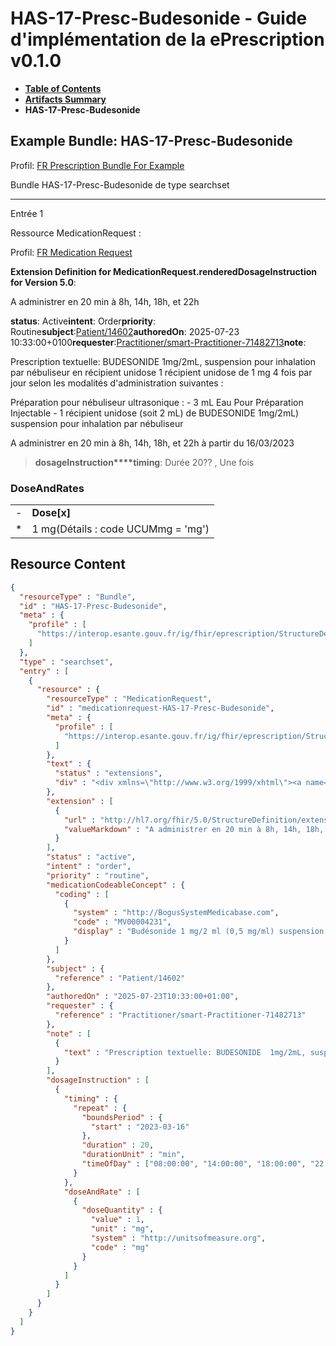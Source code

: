 # HAS-17-Presc-Budesonide - Guide d'implémentation de la ePrescription v0.1.0

* [**Table of Contents**](toc.md)
* [**Artifacts Summary**](artifacts.md)
* **HAS-17-Presc-Budesonide**

## Example Bundle: HAS-17-Presc-Budesonide

Profil: [FR Prescription Bundle For Example](StructureDefinition-fr-prescription-bundle-for-example.md)

Bundle HAS-17-Presc-Budesonide de type searchset

-------

Entrée 1

Ressource MedicationRequest :

> 

Profil: [FR Medication Request](StructureDefinition-fr-medicationrequest.md)

**Extension Definition for MedicationRequest.renderedDosageInstruction for Version 5.0**:

A administrer en 20 min à 8h, 14h, 18h, et 22h

**status**: Active**intent**: Order**priority**: Routine**subject**:[Patient/14602](Patient/14602)**authoredOn**: 2025-07-23 10:33:00+0100**requester**:[Practitioner/smart-Practitioner-71482713](Practitioner/smart-Practitioner-71482713)**note**:
> 

Prescription textuelle: BUDESONIDE 1mg/2mL, suspension pour inhalation par nébuliseur en récipient unidose 1 récipient unidose de 1 mg 4 fois par jour selon les modalités d'administration suivantes :

Préparation pour nébuliseur ultrasonique : - 3 mL Eau Pour Préparation Injectable - 1 récipient unidose (soit 2 mL) de BUDESONIDE 1mg/2mL) suspension pour inhalation par nébuliseur

A administrer en 20 min à 8h, 14h, 18h, et 22h à partir du 16/03/2023


> **dosageInstruction****timing**: Durée 20?? , Une fois

### DoseAndRates

| | |
| :--- | :--- |
| - | **Dose[x]** |
| * | 1 mg(Détails : code UCUMmg = 'mg') |





## Resource Content

```json
{
  "resourceType" : "Bundle",
  "id" : "HAS-17-Presc-Budesonide",
  "meta" : {
    "profile" : [
      "https://interop.esante.gouv.fr/ig/fhir/eprescription/StructureDefinition/fr-prescription-bundle-for-example"
    ]
  },
  "type" : "searchset",
  "entry" : [
    {
      "resource" : {
        "resourceType" : "MedicationRequest",
        "id" : "medicationrequest-HAS-17-Presc-Budesonide",
        "meta" : {
          "profile" : [
            "https://interop.esante.gouv.fr/ig/fhir/eprescription/StructureDefinition/fr-medicationrequest"
          ]
        },
        "text" : {
          "status" : "extensions",
          "div" : "<div xmlns=\"http://www.w3.org/1999/xhtml\"><a name=\"MedicationRequest_medicationrequest-HAS-17-Presc-Budesonide\"> </a><p class=\"res-header-id\"><b>Narratif généré : PrescriptionMédicamenteuseTODO medicationrequest-HAS-17-Presc-Budesonide</b></p><a name=\"medicationrequest-HAS-17-Presc-Budesonide\"> </a><a name=\"hcmedicationrequest-HAS-17-Presc-Budesonide\"> </a><div style=\"display: inline-block; background-color: #d9e0e7; padding: 6px; margin: 4px; border: 1px solid #8da1b4; border-radius: 5px; line-height: 60%\"><p style=\"margin-bottom: 0px\"/><p style=\"margin-bottom: 0px\">Profil: <a href=\"StructureDefinition-fr-medicationrequest.html\">FR Medication Request</a></p></div><p><b>Extension Definition for MedicationRequest.renderedDosageInstruction for Version 5.0</b>: </p><div><p>A administrer en 20 min à 8h, 14h, 18h, et 22h</p>\n</div><p><b>status</b>: Active</p><p><b>intent</b>: Order</p><p><b>priority</b>: Routine</p><p><b>medication</b>: <span title=\"Codes :{http://BogusSystemMedicabase.com MV00004231}\">Budésonide 1 mg/2 ml (0,5 mg/ml) suspension pour inhalation par nébuliseur en récipient unidose</span></p><p><b>subject</b>: <a href=\"Patient/14602\">Patient/14602</a></p><p><b>authoredOn</b>: 2025-07-23 10:33:00+0100</p><p><b>requester</b>: <a href=\"Practitioner/smart-Practitioner-71482713\">Practitioner/smart-Practitioner-71482713</a></p><p><b>note</b>: </p><blockquote><div><p>Prescription textuelle: BUDESONIDE  1mg/2mL, suspension pour inhalation par nébuliseur en récipient unidose\n1 récipient unidose de 1 mg 4 fois par jour selon les modalités d'administration  suivantes :</p>\n<p>Préparation pour nébuliseur ultrasonique :\n- 3 mL Eau Pour Préparation Injectable\n- 1 récipient unidose (soit 2 mL) de BUDESONIDE  1mg/2mL) suspension pour inhalation par nébuliseur</p>\n<p>A administrer en 20 min à 8h, 14h, 18h, et 22h à partir du 16/03/2023</p>\n</div></blockquote><blockquote><p><b>dosageInstruction</b></p><p><b>timing</b>: Durée 20?? , Une fois</p><h3>DoseAndRates</h3><table class=\"grid\"><tr><td style=\"display: none\">-</td><td><b>Dose[x]</b></td></tr><tr><td style=\"display: none\">*</td><td>1 mg<span style=\"background: LightGoldenRodYellow\"> (Détails : code UCUMmg = 'mg')</span></td></tr></table></blockquote></div>"
        },
        "extension" : [
          {
            "url" : "http://hl7.org/fhir/5.0/StructureDefinition/extension-MedicationRequest.renderedDosageInstruction",
            "valueMarkdown" : "A administrer en 20 min à 8h, 14h, 18h, et 22h"
          }
        ],
        "status" : "active",
        "intent" : "order",
        "priority" : "routine",
        "medicationCodeableConcept" : {
          "coding" : [
            {
              "system" : "http://BogusSystemMedicabase.com",
              "code" : "MV00004231",
              "display" : "Budésonide 1 mg/2 ml (0,5 mg/ml) suspension pour inhalation par nébuliseur en récipient unidose"
            }
          ]
        },
        "subject" : {
          "reference" : "Patient/14602"
        },
        "authoredOn" : "2025-07-23T10:33:00+01:00",
        "requester" : {
          "reference" : "Practitioner/smart-Practitioner-71482713"
        },
        "note" : [
          {
            "text" : "Prescription textuelle: BUDESONIDE  1mg/2mL, suspension pour inhalation par nébuliseur en récipient unidose \n1 récipient unidose de 1 mg 4 fois par jour selon les modalités d'administration  suivantes : \n\nPréparation pour nébuliseur ultrasonique : \n     - 3 mL Eau Pour Préparation Injectable \n     - 1 récipient unidose (soit 2 mL) de BUDESONIDE  1mg/2mL) suspension pour inhalation par nébuliseur\n\nA administrer en 20 min à 8h, 14h, 18h, et 22h à partir du 16/03/2023"
          }
        ],
        "dosageInstruction" : [
          {
            "timing" : {
              "repeat" : {
                "boundsPeriod" : {
                  "start" : "2023-03-16"
                },
                "duration" : 20,
                "durationUnit" : "min",
                "timeOfDay" : ["08:00:00", "14:00:00", "18:00:00", "22:00:00"]
              }
            },
            "doseAndRate" : [
              {
                "doseQuantity" : {
                  "value" : 1,
                  "unit" : "mg",
                  "system" : "http://unitsofmeasure.org",
                  "code" : "mg"
                }
              }
            ]
          }
        ]
      }
    }
  ]
}

```
